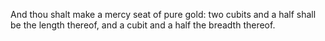 And thou shalt make a mercy seat of pure gold: two cubits and a half shall be the length thereof, and a cubit and a half the breadth thereof.
